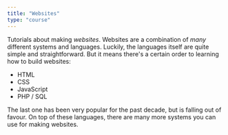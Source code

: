 ```yaml
---
title: "Websites"
type: "course"
---
```


Tutorials about making _websites_. Websites are a combination of _many_ different systems and languages. Luckily, the languages itself are quite simple and straightforward. But it means there's a certain order to learning how to build websites:

* HTML
* CSS
* JavaScript
* PHP / SQL

The last one has been very popular for the past decade, but is falling out of favour. On top of these languages, there are many more systems you can use for making websites.